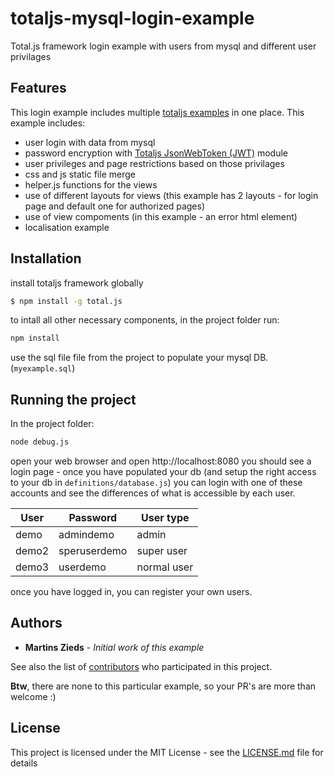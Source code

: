 # totaljs-mysql-login-example
Total.js framework login example with users from mysql and different user privilages

## Features
This login example includes multiple [totaljs examples](https://github.com/totaljs/examples) in one place.
This example includes:
- user login with data from mysql
- password encryption with [Totaljs JsonWebToken (JWT)](https://github.com/totaljs/modules/tree/master/Security/jsonwebtoken) module
- user privileges and page restrictions based on those privilages
- css and js static file merge
- helper.js functions for the views
- use of different layouts for views (this example has 2 layouts - for login page and default one for authorized pages)
- use of view compoments (in this example - an error html element)
- localisation example

## Installation

install totaljs framework globally
```bash
$ npm install -g total.js
```
to intall all other necessary components, in the project folder run:
```bash
npm install
```
use the sql file file from the project to populate your mysql DB. (`myexample.sql`)

## Running the project

In the project folder:

```bash
node debug.js
```
open your web browser and open http://localhost:8080
you should see a login page - once you have populated your db (and setup the right access to your db in `definitions/database.js`) you can login with one of these accounts and see the differences of what is accessible by each user.

User | Password | User type
--- | --- | ---
demo | admindemo | admin
demo2 | speruserdemo | super user
demo3 | userdemo | normal user

once you have logged in, you can register your own users.

## Authors

* **Martins Zieds** - *Initial work of this example*

See also the list of [contributors](https://github.com/your/project/contributors) who participated in this project.

__Btw__, there are none to this particular example, so your PR's are more than welcome :)

## License

This project is licensed under the MIT License - see the [LICENSE.md](LICENSE.md) file for details
